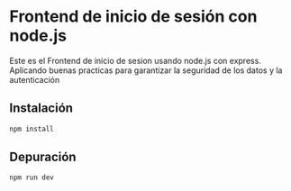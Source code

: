 # Frontend de inicio de sesión con node.js

Este es el Frontend de inicio de sesion usando node.js con express.
Aplicando buenas practicas para garantizar la seguridad de los datos y la autenticación

## Instalación
```sh
npm install
```

## Depuración
```sh
npm run dev
```